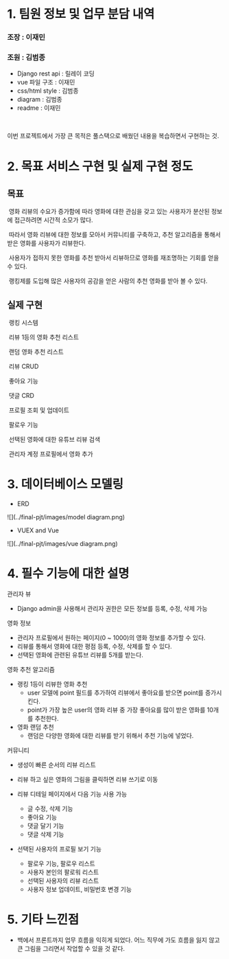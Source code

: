 # 1. 팀원 정보 및 업무 분담 내역

### 조장 : 이재민

### 조원 : 김범종



- Django rest api  :  릴레이 코딩
- vue  파일 구조 : 이재민
- css/html style : 김범종
- diagram : 김범종
- readme : 이재민

​	

이번 프로젝트에서 가장 큰 목적은 풀스택으로 배웠던 내용을 복습하면서 구현하는 것.





# 2. 목표 서비스 구현 및 실제 구현 정도

## 	목표	

​	영화 리뷰의 수요가 증가함에 따라 영화에 대한 관심을 갖고 있는 사용자가 분산된 정보에 접근하려면 시간적 소모가 많다.

​	따라서 영화 리뷰에 대한 정보를 모아서 커뮤니티를 구축하고,  추천 알고리즘을 통해서 받은 영화를 사용자가 리뷰한다. 

​	사용자가 접하지 못한 영화를 추천 받아서 리뷰하므로 영화를 재조명하는 기회를 얻을 수 있다.

​	랭킹제를 도입해 많은 사용자의 공감을 얻은 사람의 추천 영화를 받아 볼 수 있다.



## 	실제 구현

​	랭킹 시스템

​	리뷰 1등의 영화 추천 리스트

​	랜덤 영화 추천 리스트

​	리뷰 CRUD

​	좋아요 기능

​	댓글 CRD

​	프로필 조회 및 업데이트

​	팔로우 기능

​	선택된 영화에 대한 유튜브 리뷰 검색

​	관리자 계정 프로필에서 영화 추가





# 3. 데이터베이스 모델링

- ERD

![](../final-pjt/images/model diagram.png)

- VUEX and Vue

![](../final-pjt/images/vue diagram.png)





# 4. 필수 기능에 대한 설명

관리자 뷰

- Django admin을 사용해서 관리자 권한은 모든 정보를 등록, 수정, 삭제 가능

영화 정보

- 관리자 프로필에서 원하는 페이지(0 ~ 1000)의 영화 정보를 추가할 수 있다.
- 리뷰를 통해서 영화에 대한 평점 등록, 수정, 삭제를 할 수 있다.
- 선택된 영화에 관련된 유튜브 리뷰를 5개를 받는다.

영화 추천 알고리즘

- 랭킹 1등이 리뷰한 영화 추천
  - user 모델에 point 필드를 추가하여 리뷰에서 좋아요를 받으면 point를 증가시킨다.
  - point가 가장 높은 user의 영화 리뷰 중 가장 좋아요를 많이 받은 영화를 10개를 추천한다.
- 영화 랜덤 추천
  - 랜덤은 다양한 영화에 대한 리뷰를 받기 위해서 추천 기능에 넣었다.

커뮤니티

- 생성이 빠른 순서의 리뷰 리스트 

- 리뷰 하고 싶은 영화의 그림을 클릭하면 리뷰 쓰기로 이동
- 리뷰 디테일 페이지에서 다음 기능 사용 가능
  - 글 수정, 삭제 기능
  - 좋아요 기능
  - 댓글 달기 기능
  - 댓글 삭제 기능

- 선택된 사용자의 프로필 보기 기능
  - 팔로우 기능, 팔로우 리스트
  - 사용자 본인의 팔로워 리스트
  - 선택된 사용자의 리뷰 리스트
  - 사용자 정보 업데이트, 비밀번호 변경 기능





# 5. 기타 느낀점

- 백에서 프론트까지 업무 흐름을 익히게 되었다. 어느 직무에 가도 흐름을 잃지 않고 큰 그림을 그리면서 작업할 수 있을 것 같다.

